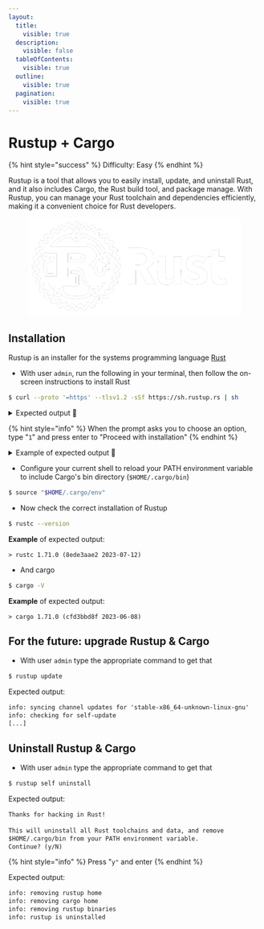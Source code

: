 ```yaml
---
layout:
  title:
    visible: true
  description:
    visible: false
  tableOfContents:
    visible: true
  outline:
    visible: true
  pagination:
    visible: true
---
```


# Rustup + Cargo

{% hint style="success" %}
Difficulty: Easy
{% endhint %}

Rustup is a tool that allows you to easily install, update, and uninstall Rust, and it also includes Cargo, the Rust build tool, and package manage. With Rustup, you can manage your Rust toolchain and dependencies efficiently, making it a convenient choice for Rust developers.

<figure><img src="../../.gitbook/assets/rust-logo.png" alt="" width="563"><figcaption></figcaption></figure>

## Installation

Rustup is an installer for the systems programming language [Rust](https://www.rust-lang.org)

* With user `admin`, run the following in your terminal, then follow the on-screen instructions to install Rust

```bash
$ curl --proto '=https' --tlsv1.2 -sSf https://sh.rustup.rs | sh
```

<details>

<summary>Expected output 🔽</summary>

```
info: downloading installer

Welcome to Rust!

This will download and install the official compiler for the Rust
programming language, and its package manager, Cargo.

Rustup metadata and toolchains will be installed into the Rustup
home directory, located at:

  /home/admin/.rustup

This can be modified with the RUSTUP_HOME environment variable.

The Cargo home directory is located at:

  /home/admin/.cargo

This can be modified with the CARGO_HOME environment variable.

The cargo, rustc, rustup and other commands will be added to
Cargo's bin directory, located at:

  /home/admin/.cargo/bin

This path will then be added to your PATH environment variable by
modifying the profile files located at:

  /home/admin/.profile
  /home/admin/.bashrc

You can uninstall at any time with rustup self uninstall and
these changes will be reverted.

Current installation options:


   default host triple: x86_64-unknown-linux-gnu
     default toolchain: stable (default)
               profile: default
  modify PATH variable: yes

1) Proceed with installation (default)
2) Customize installation
3) Cancel installation
>
```

</details>

{% hint style="info" %}
When the prompt asks you to choose an option, type "`1`" and press enter to "Proceed with installation"
{% endhint %}

<details>

<summary>Example of expected output 🔽</summary>

```
info: profile set to 'default'
info: default host triple is x86_64-unknown-linux-gnu
info: syncing channel updates for 'stable-x86_64-unknown-linux-gnu'
info: latest update on 2023-07-13, rust version 1.71.0 (8ede3aae2 2023-07-12)
info: downloading component 'cargo'
  7.0 MiB /   7.0 MiB (100 %)   4.5 MiB/s in  1s ETA:  0s
info: downloading component 'clippy'
info: downloading component 'rust-docs'
 13.6 MiB /  13.6 MiB (100 %)   4.3 MiB/s in  3s ETA:  0s
info: downloading component 'rust-std'
 25.4 MiB /  25.4 MiB (100 %)   4.2 MiB/s in  6s ETA:  0s
info: downloading component 'rustc'
 64.0 MiB /  64.0 MiB (100 %)   4.4 MiB/s in 15s ETA:  0s
info: downloading component 'rustfmt'
info: installing component 'cargo'
info: installing component 'clippy'
info: installing component 'rust-docs'
 13.6 MiB /  13.6 MiB (100 %)   2.8 MiB/s in  4s ETA:  0s
info: installing component 'rust-std'
 25.4 MiB /  25.4 MiB (100 %)  12.7 MiB/s in  1s ETA:  0s
info: installing component 'rustc'
 64.0 MiB /  64.0 MiB (100 %)  13.9 MiB/s in  4s ETA:  0s
info: installing component 'rustfmt'
info: default toolchain set to 'stable-x86_64-unknown-linux-gnu'

  stable-x86_64-unknown-linux-gnu installed - rustc 1.71.0 (8ede3aae2 2023-07-12)


Rust is installed now. Great!

To get started you may need to restart your current shell.
This would reload your PATH environment variable to include
Cargo's bin directory ($HOME/.cargo/bin).

To configure your current shell, run:
source "$HOME/.cargo/env"
```

</details>

* Configure your current shell to reload your PATH environment variable to include Cargo's bin directory (`$HOME/.cargo/bin`)

```bash
$ source "$HOME/.cargo/env"
```

* Now check the correct installation of Rustup

```bash
$ rustc --version
```

**Example** of expected output:

```
> rustc 1.71.0 (8ede3aae2 2023-07-12)
```

* And cargo

```bash
$ cargo -V
```

**Example** of expected output:

```
> cargo 1.71.0 (cfd3bbd8f 2023-06-08)
```

## For the future: upgrade Rustup & Cargo

* With user `admin` type the appropriate command to get that&#x20;

```bash
$ rustup update
```

Expected output:

```
info: syncing channel updates for 'stable-x86_64-unknown-linux-gnu'
info: checking for self-update
[...]
```

## Uninstall Rustup & Cargo

* With user `admin` type the appropriate command to get that&#x20;

```bash
$ rustup self uninstall
```

Expected output:

```
Thanks for hacking in Rust!

This will uninstall all Rust toolchains and data, and remove
$HOME/.cargo/bin from your PATH environment variable.
Continue? (y/N)
```

{% hint style="info" %}
Press "`y"` and enter
{% endhint %}

Expected output:

```
info: removing rustup home
info: removing cargo home
info: removing rustup binaries
info: rustup is uninstalled
```
